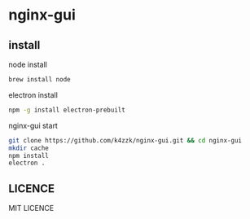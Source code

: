 # nginx-gui

install
-------

node install

```sh
brew install node
```

electron install

```sh
npm -g install electron-prebuilt
```


nginx-gui start
```sh
git clone https://github.com/k4zzk/nginx-gui.git && cd nginx-gui
mkdir cache
npm install
electron .
```

LICENCE
-------
MIT LICENCE
